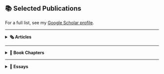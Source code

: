## 📚 Selected Publications

For a full list, see my [Google Scholar profile](https://scholar.google.com/citations?user=8jtmeYUAAAAJ&hl=en).

---

<details>
<summary><strong>🗞️ Articles</strong></summary>

![The ‘Ambroise Affair’](pub5.png){:width="200px"}  
**[The ‘Ambroise Affair’...](https://drive.google.com/file/d/13HDaWQDQkAgnthVORFdYn4tqqhlsAguF/view?usp=sharing)**

![Église, État, et Esclavage](pub1.png){:width="200px"}  
**[Église, État, et Esclavage...](https://www.portail-esclavage-reunion.fr/documentaires/l-esclavage/leglise-et-lesclavage/eglise-etat-et-esclavage-les-familles-vendues-comme-biens-nationaux-a-lile-de-la-reunion-pendant-la-revolution-francaise/)**

![Looking for “Petit Jean”](pub0.jpg){:width="200px"}  
**[Looking for “Petit Jean”...](https://64parishes.org/looking-for-petit-jean)**

</details>

---

<details>
<summary><strong>📘 Book Chapters</strong></summary>

![Gender, Family, and Social Control](pub2.png){:width="200px"}  
**[Gender, Family, and Social Control...](https://drive.google.com/file/d/1wrS2phtMkgjha5g6sPnsUbgIQzGT8S3Z/view?usp=sharing)**

![‘Free and Naturalized Frenchwomen’](pub3.png){:width="200px"}  
**[‘Free and Naturalized Frenchwomen’...](https://drive.google.com/file/d/1ro_OSNdbyXvhlbsgDIOxa0Bu_vPYurnD/view?usp=sharing)**

![‘A Thousand Prejudices’](pub7.png){:width="200px"}  
**[‘A Thousand Prejudices’...](https://drive.google.com/file/d/11tlLSyZsk0CGviQG3r8ItdsuyUudYvXS/view?usp=sharing)**

</details>

---

<details>
<summary><strong>📑 Essays</strong></summary>

![Gender in Slave and Post-Emancipation Societies](pub0.png){:width="200px"}  
**[Gender in Slave and Post-Emancipation...](https://doi.org/10.4000/11oa3)**

![France and its Empire](pub4.png){:width="200px"}  
**[France and its Empire in the Indian Ocean...](https://drive.google.com/file/d/1E-aXR8FHurDIJGhWrcERDPEunQA0EhkR/view?usp=sharing)**

![Instructions du Ministère](pub6.png){:width="200px"}  
**[Instructions du Ministère de la Marine...](https://www.cairn.info/revue-outre-mers-2015-2-page-285.htm)**

</details>

